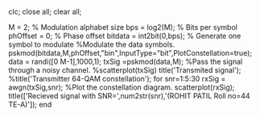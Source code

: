clc; close all; clear all;

M = 2;                   % Modulation alphabet size
bps = log2(M);            % Bits per symbol
phOffset = 0;             % Phase offset
bitdata = int2bit(0,bps); % Generate one symbol to modulate
%Modulate the data symbols.
 pskmod(bitdata,M,phOffset,"bin",InputType="bit",PlotConstellation=true);
 data = randi([0 M-1],1000,1);
txSig =pskmod(data,M);
%Pass the signal through a noisy channel.
%scatterplot(txSig)
 title('Transmited signal');
%title('Transmitter 64-QAM constellation');
for snr=1:5:30
    rxSig = awgn(txSig,snr);
    %Plot the constellation diagram.
    scatterplot(rxSig);
  title(['Recieved signal with SNR=',num2str(snr),'(ROHIT PATIL Roll no=44 TE-A)']);
end
